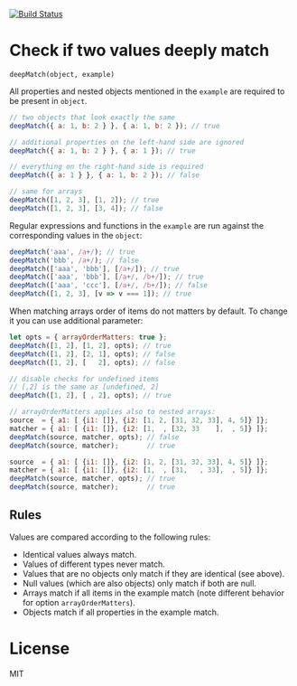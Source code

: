 [![Build Status](https://travis-ci.org/fgnass/deep-match.svg?branch=master)](https://travis-ci.org/fgnass/deep-match)

# Check if two values deeply match

`deepMatch(object, example)`

All properties and nested objects mentioned in the `example` are required to be
present in `object`.

```js
// two objects that look exactly the same
deepMatch({ a: 1, b: 2 } }, { a: 1, b: 2 }); // true

// additional properties on the left-hand side are ignored
deepMatch({ a: 1, b: 2 } }, { a: 1 }); // true

// everything on the right-hand side is required
deepMatch({ a: 1 } }, { a: 1, b: 2 }); // false

// same for arrays
deepMatch([1, 2, 3], [1, 2]); // true
deepMatch([1, 2, 3], [3, 4]); // false
```

Regular expressions and functions in the `example` are run against the corresponding values in the `object`:

```js
deepMatch('aaa', /a+/); // true
deepMatch('bbb', /a+/); // false
deepMatch(['aaa', 'bbb'], [/a+/]); // true
deepMatch(['aaa', 'bbb'], [/a+/, /b+/]); // true
deepMatch(['aaa', 'ccc'], [/a+/, /b+/]); // false
deepMatch([1, 2, 3], [v => v === 1]); // true

```

When matching arrays order of items do not matters by default. To change it you can use additional parameter:

```js
let opts = { arrayOrderMatters: true };
deepMatch([1, 2], [1, 2], opts); // true
deepMatch([1, 2], [2, 1], opts); // false
deepMatch([1, 2], [   2], opts); // false

// disable checks for undefined items
// [,2] is the same as [undefined, 2]
deepMatch([1, 2], [ , 2], opts); // true

// arrayOrderMatters applies also to nested arrays:
source  = { a1: [ {i1: []}, {i2: [1, 2, [31, 32, 33], 4, 5]} ]};
matcher = { a1: [ {i1: []}, {i2: [1,  , [32, 33    ],  , 5]} ]};
deepMatch(source, matcher, opts); // false
deepMatch(source, matcher);       // true

source  = { a1: [ {i1: []}, {i2: [1, 2, [31, 32, 33], 4, 5]} ]};
matcher = { a1: [ {i1: []}, {i2: [1,  , [31,   , 33],  , 5]} ]};
deepMatch(source, matcher, opts); // true
deepMatch(source, matcher);       // true

```

## Rules

Values are compared according to the following rules:

* Identical values always match.
* Values of different types never match.
* Values that are no objects only match if they are identical (see above).
* Null values (which are also objects) only match if both are null.
* Arrays match if all items in the example match (note different behavior for option `arrayOrderMatters`).
* Objects match if all properties in the example match.

# License

MIT

